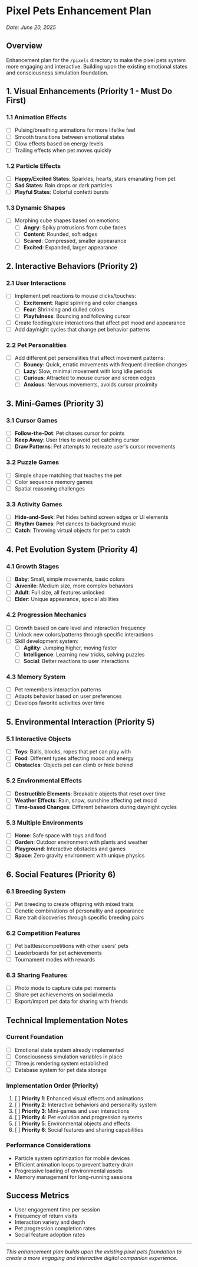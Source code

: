 # Pixel Pets Enhancement Plan

*Date: June 20, 2025*

## Overview
Enhancement plan for the `/pixels` directory to make the pixel pets system more engaging and interactive. Building upon the existing emotional states and consciousness simulation foundation.

## 1. Visual Enhancements (Priority 1 - Must Do First)

### 1.1 Animation Effects
- [ ] Pulsing/breathing animations for more lifelike feel
- [ ] Smooth transitions between emotional states
- [ ] Glow effects based on energy levels
- [ ] Trailing effects when pet moves quickly

### 1.2 Particle Effects
- [ ] **Happy/Excited States**: Sparkles, hearts, stars emanating from pet
- [ ] **Sad States**: Rain drops or dark particles
- [ ] **Playful States**: Colorful confetti bursts

### 1.3 Dynamic Shapes
- [ ] Morphing cube shapes based on emotions:
  - [ ] **Angry**: Spiky protrusions from cube faces
  - [ ] **Content**: Rounded, soft edges
  - [ ] **Scared**: Compressed, smaller appearance
  - [ ] **Excited**: Expanded, larger appearance

## 2. Interactive Behaviors (Priority 2)

### 2.1 User Interactions
- [ ] Implement pet reactions to mouse clicks/touches:
  - [ ] **Excitement**: Rapid spinning and color changes
  - [ ] **Fear**: Shrinking and dulled colors
  - [ ] **Playfulness**: Bouncing and following cursor
- [ ] Create feeding/care interactions that affect pet mood and appearance
- [ ] Add day/night cycles that change pet behavior patterns

### 2.2 Pet Personalities
- [ ] Add different pet personalities that affect movement patterns:
  - [ ] **Bouncy**: Quick, erratic movements with frequent direction changes
  - [ ] **Lazy**: Slow, minimal movement with long idle periods
  - [ ] **Curious**: Attracted to mouse cursor and screen edges
  - [ ] **Anxious**: Nervous movements, avoids cursor proximity

## 3. Mini-Games (Priority 3)

### 3.1 Cursor Games
- [ ] **Follow-the-Dot**: Pet chases cursor for points
- [ ] **Keep Away**: User tries to avoid pet catching cursor
- [ ] **Draw Patterns**: Pet attempts to recreate user's cursor movements

### 3.2 Puzzle Games
- [ ] Simple shape matching that teaches the pet
- [ ] Color sequence memory games
- [ ] Spatial reasoning challenges

### 3.3 Activity Games
- [ ] **Hide-and-Seek**: Pet hides behind screen edges or UI elements
- [ ] **Rhythm Games**: Pet dances to background music
- [ ] **Catch**: Throwing virtual objects for pet to catch

## 4. Pet Evolution System (Priority 4)

### 4.1 Growth Stages
- [ ] **Baby**: Small, simple movements, basic colors
- [ ] **Juvenile**: Medium size, more complex behaviors
- [ ] **Adult**: Full size, all features unlocked
- [ ] **Elder**: Unique appearance, special abilities

### 4.2 Progression Mechanics
- [ ] Growth based on care level and interaction frequency
- [ ] Unlock new colors/patterns through specific interactions
- [ ] Skill development system:
  - [ ] **Agility**: Jumping higher, moving faster
  - [ ] **Intelligence**: Learning new tricks, solving puzzles
  - [ ] **Social**: Better reactions to user interactions

### 4.3 Memory System
- [ ] Pet remembers interaction patterns
- [ ] Adapts behavior based on user preferences
- [ ] Develops favorite activities over time

## 5. Environmental Interaction (Priority 5)

### 5.1 Interactive Objects
- [ ] **Toys**: Balls, blocks, ropes that pet can play with
- [ ] **Food**: Different types affecting mood and energy
- [ ] **Obstacles**: Objects pet can climb or hide behind

### 5.2 Environmental Effects
- [ ] **Destructible Elements**: Breakable objects that reset over time
- [ ] **Weather Effects**: Rain, snow, sunshine affecting pet mood
- [ ] **Time-based Changes**: Different behaviors during day/night cycles

### 5.3 Multiple Environments
- [ ] **Home**: Safe space with toys and food
- [ ] **Garden**: Outdoor environment with plants and weather
- [ ] **Playground**: Interactive obstacles and games
- [ ] **Space**: Zero gravity environment with unique physics

## 6. Social Features (Priority 6)

### 6.1 Breeding System
- [ ] Pet breeding to create offspring with mixed traits
- [ ] Genetic combinations of personality and appearance
- [ ] Rare trait discoveries through specific breeding pairs

### 6.2 Competition Features
- [ ] Pet battles/competitions with other users' pets
- [ ] Leaderboards for pet achievements
- [ ] Tournament modes with rewards

### 6.3 Sharing Features
- [ ] Photo mode to capture cute pet moments
- [ ] Share pet achievements on social media
- [ ] Export/import pet data for sharing with friends

## Technical Implementation Notes

### Current Foundation
- [ ] Emotional state system already implemented
- [ ] Consciousness simulation variables in place
- [ ] Three.js rendering system established
- [ ] Database system for pet data storage

### Implementation Order (Priority)
1. [ ] **Priority 1**: Enhanced visual effects and animations
2. [ ] **Priority 2**: Interactive behaviors and personality system
3. [ ] **Priority 3**: Mini-games and user interactions
4. [ ] **Priority 4**: Pet evolution and progression systems
5. [ ] **Priority 5**: Environmental objects and effects
6. [ ] **Priority 6**: Social features and sharing capabilities

### Performance Considerations
- Particle system optimization for mobile devices
- Efficient animation loops to prevent battery drain
- Progressive loading of environmental assets
- Memory management for long-running sessions

## Success Metrics
- User engagement time per session
- Frequency of return visits
- Interaction variety and depth
- Pet progression completion rates
- Social feature adoption rates

---

*This enhancement plan builds upon the existing pixel pets foundation to create a more engaging and interactive digital companion experience.*
